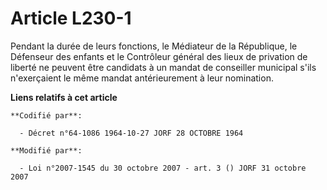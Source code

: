 # Article L230-1

Pendant la durée de leurs fonctions, le Médiateur de la République, le Défenseur des enfants et le Contrôleur général des
lieux de privation de liberté ne peuvent être candidats à un mandat de conseiller municipal s'ils n'exerçaient le même mandat
antérieurement à leur nomination.

**Liens relatifs à cet article**

	**Codifié par**:

	  - Décret n°64-1086 1964-10-27 JORF 28 OCTOBRE 1964

	**Modifié par**:

	  - Loi n°2007-1545 du 30 octobre 2007 - art. 3 () JORF 31 octobre 2007
